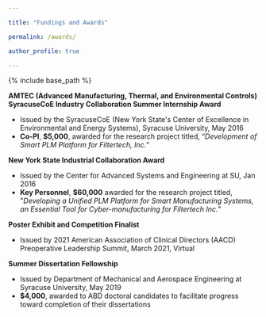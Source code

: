```yaml
---

title: "Fundings and Awards"

permalink: /awards/

author_profile: true

---
```



{% include base_path %}

**AMTEC (Advanced Manufacturing, Thermal, and Environmental Controls) SyracuseCoE Industry Collaboration Summer Internship Award**
- Issued by the SyracuseCoE (New York State's Center of Excellence in Environmental and Energy Systems), Syracuse University, May 2016
- **Co-PI**, **$5,000**, awarded for the research project titled, “*Development of Smart PLM Platform for Filtertech, Inc.*”

**New York State Industrial Collaboration Award**
- Issued by the Center for Advanced Systems and Engineering at SU, Jan 2016
- **Key Personnel**, **$60,000** awarded for the research project titled, "*Developing
a Unified PLM Platform for Smart Manufacturing Systems, an Essential Tool
for Cyber-manufacturing for Filtertech Inc.*"

**Poster Exhibit and Competition Finalist**
- Issued by 2021 American Association of Clinical Directors (AACD) Preoperative
Leadership Summit, March 2021, Virtual


**Summer Dissertation Fellowship**
- Issued by Department of Mechanical and Aerospace Engineering at Syracuse University, May 2019
- **$4,000**, awarded to ABD doctoral candidates to facilitate progress toward completion of their dissertations